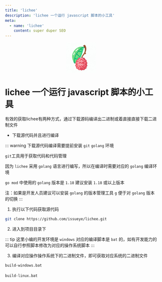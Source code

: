 ```yaml
---
title: 'lichee'
description: 'lichee 一个运行 javascript 脚本的小工具'
meta:
  - name: 'lichee'
    content: super duper SEO
---
```


<div align=center><img src="./lichee.png" width="100" height="100"></div>

# lichee 一个运行 javascript 脚本的小工具

有效的获取lichee有两种方式，通过下载源码编译出二进制或着直接直接下载二进制文件

- 下载源代码并且进行编译

::: warning
下载源代码编译需要提前安装 `git` `golang` 环境

`git`工具用于获取代码和代码管理

因为 `lichee` 采用 `golang` 语言进行编写，所以在编译时需要对应的 `golang` 编译环境

`go mod` 中使用的 `golang` 版本是 `1.18` 建议安装 `1.18` 或以上版本

注：如果是开发人员建议可以安装 `golang` 的版本管理工具 `g` 便于对 `golang` 版本的切换
:::

1. 执行以下代码获取源代码

```bash
git clone https://github.com/issueye/lichee.git
```

2. 进入到项目目录下

::: tip
这里小编的开发环境是 `windows` 对应的编译脚本是 `bat` 的，如有开发能力的可以自行参照脚本修改为对应的操作系统脚本
:::

3. 编译对应操作操作系统下的二进制文件，即可获取对应系统的二进制文件

```bash
build-windows.bat

build-linux.bat
```